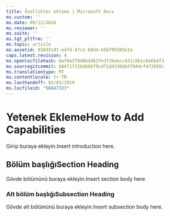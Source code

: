 ```yaml
---
title: Özellikler ekleme | Microsoft Docs
ms.custom: ''
ms.date: 09/12/2016
ms.reviewer: ''
ms.suite: ''
ms.tgt_pltfrm: ''
ms.topic: article
ms.assetid: 938d3c8f-ed74-47c2-b9d4-b56799203e1a
caps.latest.revision: 4
ms.openlocfilehash: 6af8a57948b3d62fe3f26aecc431c9b1c6e6b4f3
ms.sourcegitcommit: b6871f21bd666f9cd71dd336bb3f844cf472b56c
ms.translationtype: MT
ms.contentlocale: tr-TR
ms.lasthandoff: 02/03/2019
ms.locfileid: "56847323"
---
```

# <a name="how-to-add-capabilities"></a><span data-ttu-id="ebda4-102">Yetenek Ekleme</span><span class="sxs-lookup"><span data-stu-id="ebda4-102">How to Add Capabilities</span></span>

<span data-ttu-id="ebda4-103">Girişi buraya ekleyin.</span><span class="sxs-lookup"><span data-stu-id="ebda4-103">Insert introduction here.</span></span>

## <a name="section-heading"></a><span data-ttu-id="ebda4-104">Bölüm başlığı</span><span class="sxs-lookup"><span data-stu-id="ebda4-104">Section Heading</span></span>

<span data-ttu-id="ebda4-105">Gövde bölümünü buraya ekleyin.</span><span class="sxs-lookup"><span data-stu-id="ebda4-105">Insert section body here.</span></span>

### <a name="subsection-heading"></a><span data-ttu-id="ebda4-106">Alt bölüm başlığı</span><span class="sxs-lookup"><span data-stu-id="ebda4-106">Subsection Heading</span></span>

<span data-ttu-id="ebda4-107">Gövde alt bölümünü buraya ekleyin.</span><span class="sxs-lookup"><span data-stu-id="ebda4-107">Insert subsection body here.</span></span>
